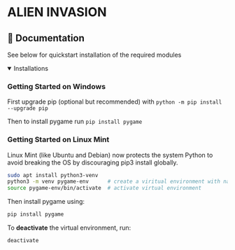 # ALIEN INVASION

## 📄 Documentation

See below for quickstart installation of the required modules

<details open>
<summary>Installations</summary>

### Getting Started on Windows

First upgrade pip (optional but recommended) with `python -m pip install --upgrade pip`

Then to install pygame run `pip install pygame`

### Getting Started on Linux Mint

Linux Mint (like Ubuntu and Debian) now protects the system Python to avoid breaking the OS by discouraging pip3 install globally.

```bash
sudo apt install python3-venv
python3 -m venv pygame-env      # create a viritual environment with name ___
source pygame-env/bin/activate  # activate virtual environment
```

Then install pygame using:

```bash
pip install pygame
```

To **deactivate** the virtual environment, run:

```bash
deactivate
```
